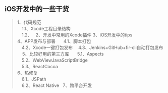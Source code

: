 ## iOS开发中的一些干货

> 1、代码规范  
> &emsp;1.1、Xcode工程目录结构  
> &emsp;1.2、   
> 2、开发中常用的Xcode插件 
> 3、iOS开发中的tips  
> 4、APP发布与部署  
> &emsp;4.1、脚本打包  
> &emsp;4.2、Xcode一键打包发布 
> &emsp;4.3、Jenkins+GitHub+fir-cli自动打包发布     
> 5、比较好用的第三方库   
> &emsp;5.1、Aspects  
> &emsp;5.2、WebViewJavaScriptBridge  
> &emsp;5.3、ReactCocoa  
6、热修复  
> &emsp;6.1、JSPath  
> &emsp;6.2、React Native   
> 7、跨平台开发  
